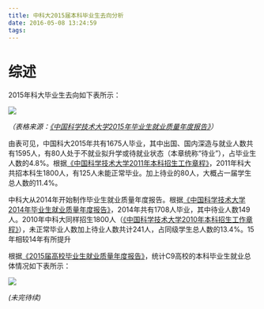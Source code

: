 ```yaml
---
title: 中科大2015届本科毕业生去向分析
date: 2016-05-08 13:24:59
tags:
---
```


# 综述
2015年科大毕业生去向如下表所示：

![](/img/ustc-grad-dist.png)

*（表格来源：[《中国科学技术大学2015年毕业生就业质量年度报告》](http://www.job.ustc.edu.cn/info.php?id=994&MenuID=001002)）*

由表可见，中国科大2015年共有1675人毕业，其中出国、国内深造与就业人数共有1595人，有80人处于不就业拟升学或待就业状态（本章统称“待业”），占毕业生人数的4.8%。根据[《中国科学技术大学2011年本科招生工作章程》](http://edu.qq.com/a/20110419/000143.htm)，2011年科大共招本科生1800人，有125人未能正常毕业。加上待业的80人，大概占一届学生总人数的11.4%。

中科大从2014年开始制作毕业生就业质量年度报告。根据[《中国科学技术大学2014年毕业生就业质量年度报告》](http://www.job.ustc.edu.cn/info.php?id=723&MenuID=001002)，2014年共有1708人毕业，其中待业人数149人。2010年中科大同样招生1800人（[《中国科学技术大学2010年本科招生工作章程》](http://edu.qq.com/a/20100402/000212.htm)），未正常毕业人数加上待业人数共计241人，占同级学生总人数的13.4%。15年相较14年有所提升

根据[《2015届高校毕业生就业质量年度报告》](http://www.ncss.org.cn/tbch/2015jgxbysjyzlndbg/)，统计C9高校的本科毕业生就业总体情况如下表所示：

![](/img/c9-grad-dist.png)

 *(未完待续)*
 
